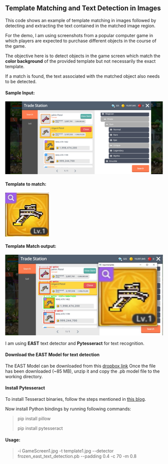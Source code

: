 ## Template Matching and Text Detection in Images

This code shows an example of template matching in images followed by detecting and extracting the text contained in the matched image region.

For the demo, I am using screenshots from a popular computer game in which players are expected to purchase different objects in the course of the game.

The objective here is to detect objects in the game screen which match the **color background** of the provided template but not necessarily the exact template.

If a match is found, the text associated with the matched object also needs to be detected.

#### Sample Input:
![](GameScreen1.jpg)

#### Template to match:
![](template1.jpg)

#### Template Match output:
![](template_match_result_05.JPG)

I am using **EAST** text detector and **Pytesseract** for text recognition.

#### Download the EAST Model for text detection

The EAST Model can be downloaded from this [dropbox link](https://www.dropbox.com/s/r2ingd0l3zt8hxs/frozen_east_text_detection.tar.gz?dl=1.)
Once the file has been downloaded (~85 MB), unzip it and copy the .pb model file to the working directory.

#### Install Pytesseract
To install Tesseract binaries, follow the steps mentioned in [this blog](https://www.pyimagesearch.com/2017/07/03/installing-tesseract-for-ocr/).

Now install Python bindings by running following commands:
>pip install pillow
>
>pip install pytesseract

#### Usage:
> -i GameScreen1.jpg -t template1.jpg --detector frozen_east_text_detection.pb --padding 0.4 -c 70 -m 0.8



